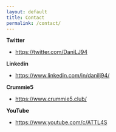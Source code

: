 ```yaml
---
layout: default
title: Contact
permalink: /contact/
---
```


**Twitter**
* https://twitter.com/DaniLJ94

**Linkedin** 
* https://www.linkedin.com/in/danilj94/

**Crummie5** 
* https://www.crummie5.club/

**YouTube** 
* https://www.youtube.com/c/ATTL4S

